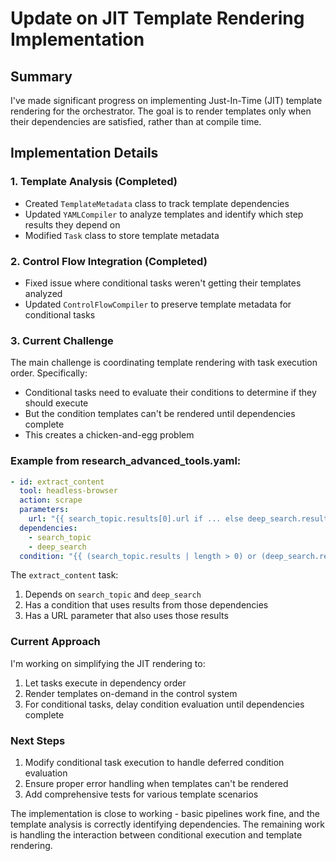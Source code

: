 # Update on JIT Template Rendering Implementation

## Summary
I've made significant progress on implementing Just-In-Time (JIT) template rendering for the orchestrator. The goal is to render templates only when their dependencies are satisfied, rather than at compile time.

## Implementation Details

### 1. Template Analysis (Completed)
- Created `TemplateMetadata` class to track template dependencies
- Updated `YAMLCompiler` to analyze templates and identify which step results they depend on
- Modified `Task` class to store template metadata

### 2. Control Flow Integration (Completed)
- Fixed issue where conditional tasks weren't getting their templates analyzed
- Updated `ControlFlowCompiler` to preserve template metadata for conditional tasks

### 3. Current Challenge
The main challenge is coordinating template rendering with task execution order. Specifically:

- Conditional tasks need to evaluate their conditions to determine if they should execute
- But the condition templates can't be rendered until dependencies complete
- This creates a chicken-and-egg problem

### Example from research_advanced_tools.yaml:
```yaml
- id: extract_content
  tool: headless-browser
  action: scrape
  parameters:
    url: "{{ search_topic.results[0].url if ... else deep_search.results[0].url ... }}"
  dependencies:
    - search_topic
    - deep_search
  condition: "{{ (search_topic.results | length > 0) or (deep_search.results | length > 0) }}"
```

The `extract_content` task:
1. Depends on `search_topic` and `deep_search`
2. Has a condition that uses results from those dependencies
3. Has a URL parameter that also uses those results

### Current Approach
I'm working on simplifying the JIT rendering to:
1. Let tasks execute in dependency order
2. Render templates on-demand in the control system
3. For conditional tasks, delay condition evaluation until dependencies complete

### Next Steps
1. Modify conditional task execution to handle deferred condition evaluation
2. Ensure proper error handling when templates can't be rendered
3. Add comprehensive tests for various template scenarios

The implementation is close to working - basic pipelines work fine, and the template analysis is correctly identifying dependencies. The remaining work is handling the interaction between conditional execution and template rendering.
